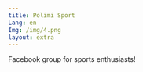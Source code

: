 ```yaml
---
title: Polimi Sport
Lang: en
Img: /img/4.png
layout: extra
---
```

Facebook group for sports enthusiasts!
